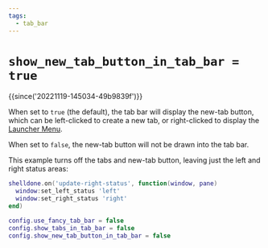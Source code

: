 ```yaml
---
tags:
  - tab_bar
---
```

# `show_new_tab_button_in_tab_bar = true`

{{since('20221119-145034-49b9839f')}}

When set to `true` (the default), the tab bar will display the new-tab button,
which can be left-clicked to create a new tab, or right-clicked to display the
[Launcher Menu](../../launch.md).

When set to `false`, the new-tab button will not be drawn into the tab bar.

This example turns off the tabs and new-tab button, leaving just the left and
right status areas:

```lua
shelldone.on('update-right-status', function(window, pane)
  window:set_left_status 'left'
  window:set_right_status 'right'
end)

config.use_fancy_tab_bar = false
config.show_tabs_in_tab_bar = false
config.show_new_tab_button_in_tab_bar = false
```

